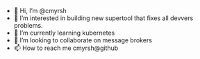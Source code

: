 - 👋 Hi, I’m @cmyrsh
- 👀 I’m interested in building new supertool that fixes all devvers problems.
- 🌱 I’m currently learning kubernetes
- 💞️ I’m looking to collaborate on message brokers
- 📫 How to reach me cmyrsh@github

<!---
cmyrsh/cmyrsh is a ✨ special ✨ repository because its `README.md` (this file) appears on your GitHub profile.
You can click the Preview link to take a look at your changes.
--->
